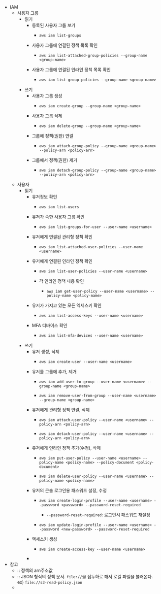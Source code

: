 - IAM
	- 사용자 그룹
		- 읽기
			- 등록된 사용자 그룹 보기
				- ```shell
				  aws iam list-groups
				  ```
			- 사용자 그룹에 연결된 정책 목록 확인
				- ```shell
				  aws iam list-attached-group-policies --group-name <group-name>
				  ```
			- 사용자 그룹에 연결된 인라인 정책 목록 확인
				- ```shell
				  aws iam list-group-policies --group-name <group-name>
				  ```
		- 쓰기
			- 사용자 그룹 생성
				- ```shell
				  aws iam create-group --group-name <group-name>
				  ```
			- 사용자 그룹 삭제
				- ```shell
				  aws iam delete-group --group-name <group-name>
				  ```
			- 그룹에 정책(권한) 연결
				- ```shell
				  aws iam attach-group-policy --group-name <group-name> --policy-arn <policy-arn>
				  ```
			- 그룹에서 정책(권한) 제거
				- ```shell
				  aws iam detach-group-policy --group-name <group-name> --policy-arn <policy-arn>
				  ```
	- 사용자
		- 읽기
			- 유저정보 확인
				- ```shell
				  aws iam list-users
				  ```
			- 유저가 속한 사용자 그룹 확인
				- ```shell
				  aws iam list-groups-for-user --user-name <username>
				  ```
			- 유저에게 연결된 관리형 정책 확인
				- ```shell
				  aws iam list-attached-user-policies --user-name <username>
				  ```
			- 유저에게 연결된 인라인 정책 확인
				- ```shell
				  aws iam list-user-policies --user-name <username>
				  ```
				- 각 인라인 정책 내용 확인
					- ```shell
					  aws iam get-user-policy --user-name <username> --policy-name <policy-name>
					  ```
			- 유저가 가지고 있는 모든 엑세스키 확인
				- ```shell
				  aws iam list-access-keys --user-name <username>
				  ```
			- MFA 디바이스 확인
				- ```shell
				  aws iam list-mfa-devices --user-name <username>
				  ```
		- 쓰기
			- 유저 생성, 삭제
				- ```shell
				  aws iam create-user --user-name <username>
				  ```
			- 유저를 그룹에 추가, 제거
				- ```shell
				  aws iam add-user-to-group --user-name <username> --group-name <group-name>
				  ```
				- ```shell
				  aws iam remove-user-from-group --user-name <username> --group-name <group-name>
				  ```
			- 유저에게 관리형 정책 연결, 삭제
				- ```shell
				  aws iam attach-user-policy --user-name <username> --policy-arn <policy-arn>
				  ```
				- ```shell
				  aws iam detach-user-policy --user-name <username> --policy-arn <policy-arn>
				  ```
			- 유저에게 인라인 정책 추가(수정), 삭제
				- ```shell
				  aws iam put-user-policy --user-name <username> --policy-name <policy-name> --policy-document <policy-document>
				  ```
				- ```shell
				  aws iam delete-user-policy --user-name <username> --policy-name <policy-name>
				  ```
			- 유저의 콘솔 로그인용 패스워드 설정, 수정
				- ```shell
				  aws iam create-login-profile --user-name <username> --password <password> --password-reset-required
				  ```
					- `--password-reset-required`: 로그인시 패스워드 재설정
				- ```shell
				  aws iam update-login-profile --user-name <username> --password <new-password> --password-reset-required
				  ```
			- 엑세스키 생성
				- ```shell
				  aws iam create-access-key --user-name <username>
				  ```
			-
- 참고
	- <policy-arn>:: 정책의 arn주소값
	- <policy-document>:: JSON 형식의 정책 문서. `file://`을 접두하로 해서 로컬 파일을 불러온다. ex) `file://s3-read-policy.json`
	-